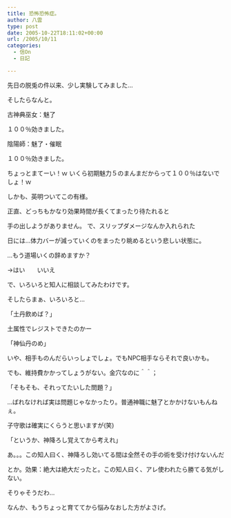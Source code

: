 ```yaml
---
title: 恐怖恐怖症。
author: 八雲
type: post
date: 2005-10-22T18:11:02+00:00
url: /2005/10/11
categories:
  - 信On
  - 日記

---
```

先日の脱兎の件以来、少し実験してみました…
  
そしたらなんと。
	  
古神典巫女：魅了
  
１００％効きました。
  
陰陽師：魅了・催眠
  
１００％効きました。
	  
ちょっとまてーい！ｗ いくら初期魅力５のまんまだからって１００％はないでしょ！ｗ
  
しかも、英明ついてこの有様。
  
正直、どっちもかなり効果時間が長くてまったり待たれると
  
手の出しようがありません。 で、スリップダメージなんか入れられた
  
日には…体力バーが減っていくのをまったり眺めるという悲しい状態に。
  
…もう道場いくの辞めますか？
  
→はい　　いいえ
  
で、いろいろと知人に相談してみたわけです。
  
そしたらまぁ、いろいろと…
  
「土丹飲めば？」
  
土属性でレジストできたのかー
  
「神仙丹のめ」
  
いや、相手ものんだらいっしょでしょ。でもNPC相手ならそれで良いかも。
  
でも、維持費かかってしょうがない。金穴なのに＾＾；
  
「そもそも、それってたいした問題？」
  
…ばれなければ実は問題じゃなかったり。普通神職に魅了とかかけないもんねぇ。
  
子守歌は確実にくらうと思いますが(笑)
  
「というか、神降ろし覚えてから考えれ」
  
あ。。。この知人曰く、神降ろし効いてる間は全然その手の術を受け付けないんだ
  
とか。効果：絶大は絶大だったと。この知人曰く、アレ使われたら勝てる気がしない。
  
そりゃそうだわ…
	  
なんか、もうちょっと育ててから悩みなおした方がよさげ。